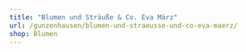 ```yaml
---
title: "Blumen und Sträuße & Co. Eva März"
url: /gunzenhausen/blumen-und-straeusse-und-co-eva-maerz/
shop: Blumen
---
```

